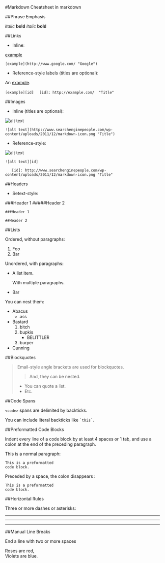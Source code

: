#Markdown Cheatsheet in markdown


##Phrase Emphasis

*italic*   **bold**
_italic_   __bold__

##Links

* Inline:

[example](http://www.google.com/ "Google")

``` [example](http://www.google.com/ "Google") ```

* Reference-style labels (titles are optional):

An [example][id]. 

``` [example][id] ```
```   [id]: http://example.com/  "Title"  ```

##Images

* Inline (titles are optional):

![alt text](http://www.searchenginepeople.com/wp-content/uploads/2011/12/markdown-icon.png "Title")

``` ![alt text](http://www.searchenginepeople.com/wp-content/uploads/2011/12/markdown-icon.png "Title") ```

* Reference-style:

![alt text][id] 

[id]: http://www.searchenginepeople.com/wp-content/uploads/2011/12/markdown-icon.png "Title"

``` ![alt text][id]  ```

```    [id]: http://www.searchenginepeople.com/wp-content/uploads/2011/12/markdown-icon.png "Title"  ```

##Headers

* Setext-style:

###Header 1
#####Header 2

``` ###Header 1 ```


``` ##Header 2  ```

##Lists

Ordered, without paragraphs:

1.  Foo
2.  Bar

Unordered, with paragraphs:

*   A list item.

    With multiple paragraphs.

*   Bar

You can nest them:

*   Abacus
    * ass
*   Bastard
    1.  bitch
    2.  bupkis
        * BELITTLER
    3. burper
*   Cunning

##Blockquotes

> Email-style angle brackets
> are used for blockquotes.
> > And, they can be nested.
> >
> * You can quote a list.
> * Etc.

##Code Spans

`<code>` spans are delimited by backticks.

You can include literal backticks
like `` `this` ``.

##Preformatted Code Blocks

Indent every line of a code block by at least 4 spaces or 1 tab, and use a colon at the end of the preceding paragraph.

This is a normal paragraph:

    This is a preformatted
    code block.

Preceded by a space, the colon disappears :

    This is a preformatted
    code block.

##Horizontal Rules

Three or more dashes or asterisks:

---

* * *

- - - -

##Manual Line Breaks

End a line with two or more spaces

Roses are red,  
Violets are blue.

